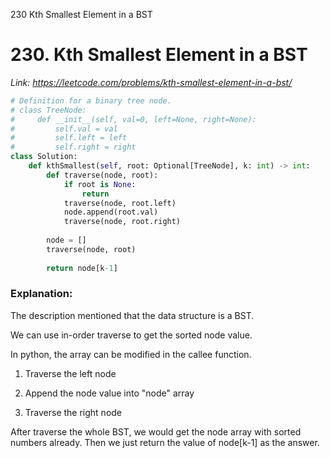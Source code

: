 230 Kth Smallest Element in a BST

# 230. Kth Smallest Element in a BST

*Link: https://leetcode.com/problems/kth-smallest-element-in-a-bst/*

```python
# Definition for a binary tree node.
# class TreeNode:
#     def __init__(self, val=0, left=None, right=None):
#         self.val = val
#         self.left = left
#         self.right = right
class Solution:
    def kthSmallest(self, root: Optional[TreeNode], k: int) -> int:
        def traverse(node, root):
            if root is None:
                return    
            traverse(node, root.left)
            node.append(root.val)
            traverse(node, root.right)
            
        node = []
        traverse(node, root)
        
        return node[k-1]
```

### Explanation:

The description mentioned that the data structure is a BST.

We can use in-order traverse to get the sorted node value.

In python, the array can be modified in the callee function.

1. Traverse the left node

2. Append the node value into "node" array

3. Traverse the right node

After traverse the whole BST, we would get the node array with sorted numbers already.
Then we just return the value of node[k-1] as the answer.

